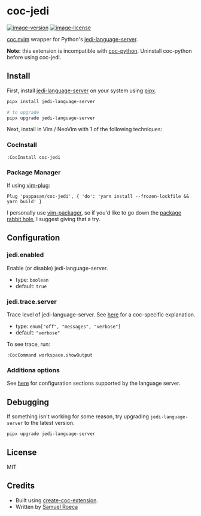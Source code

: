 # coc-jedi

[![image-version](https://img.shields.io/npm/v/coc-jedi)](https://www.npmjs.com/package/coc-jedi)
[![image-license](https://img.shields.io/npm/l/coc-jedi)](https://www.npmjs.com/package/coc-jedi)

[coc.nvim](https://github.com/neoclide/coc.nvim) wrapper for Python's [jedi-language-server](https://github.com/pappasam/jedi-language-server).

**Note:** this extension is incompatible with [coc-python](https://github.com/neoclide/coc-python). Uninstall coc-python before using coc-jedi.

## Install

First, install [jedi-language-server](https://github.com/pappasam/jedi-language-server) on your system using [pipx](https://github.com/pipxproject/pipx).

```bash
pipx install jedi-language-server

# to upgrade
pipx upgrade jedi-language-server
```

Next, install in Vim / NeoVim with 1 of the following techniques:

### CocInstall

`:CocInstall coc-jedi`

### Package Manager

If using [vim-plug](https://github.com/junegunn/vim-plug):

```vim
Plug 'pappasam/coc-jedi', { 'do': 'yarn install --frozen-lockfile && yarn build' }
```

I personally use [vim-packager](https://github.com/kristijanhusak/vim-packager), so if you'd like to go down the [package rabbit hole](https://shapeshed.com/vim-packages/), I suggest giving that a try.

## Configuration

### jedi.enabled

Enable (or disable) jedi-language-server.

- type: `boolean`
- default: `true`

### jedi.trace.server

Trace level of jedi-language-server. See [here](https://github.com/neoclide/coc.nvim/wiki/Debug-language-server#using-output-channel) for a coc-specific explanation.

- type: `enum["off", "messages", "verbose"]`
- default: `"verbose"`

To see trace, run:

```vim
:CocCommand workspace.showOutput
```

### Additiona options

See [here](https://github.com/pappasam/jedi-language-server#configuration) for configuration sections supported by the language server.

## Debugging

If something isn't working for some reason, try upgrading `jedi-language-server` to the latest version.

```bash
pipx upgrade jedi-language-server
```

## License

MIT

## Credits

- Built using [create-coc-extension](https://github.com/fannheyward/create-coc-extension).
- Written by [Samuel Roeca](https://softwarejourneyman.com/pages/about.html#about)
